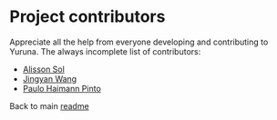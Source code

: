 # Project contributors

Appreciate all the help from everyone developing and contributing to Yuruna. The always incomplete list of contributors:

- [Alisson Sol](https://github.com/alissonsol)
- [Jingyan Wang](https://github.com/jingyanwangms)
- [Paulo Haimann Pinto](https://github.com/PSergioHP)

Back to main [readme](../README.md)
